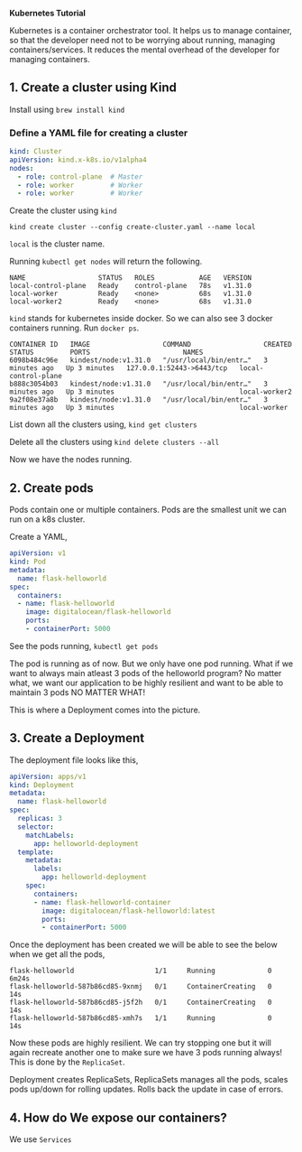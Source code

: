 **Kubernetes Tutorial**

Kubernetes is a container orchestrator tool. It helps us
to manage container, so that the developer need not to be worrying about
running, managing containers/services. It reduces the mental overhead of 
the developer for managing containers.


## 1. Create a cluster using Kind

Install using
```brew install kind```

### Define a YAML file for creating a cluster

```yaml
kind: Cluster
apiVersion: kind.x-k8s.io/v1alpha4
nodes:
  - role: control-plane  # Master
  - role: worker         # Worker
  - role: worker         # Worker

```
Create the cluster using ```kind```
```
kind create cluster --config create-cluster.yaml --name local
```
```local``` is the cluster name.

Running ```kubectl get nodes``` will return the following.
```
NAME                  STATUS   ROLES           AGE   VERSION
local-control-plane   Ready    control-plane   78s   v1.31.0
local-worker          Ready    <none>          68s   v1.31.0
local-worker2         Ready    <none>          68s   v1.31.0
```

```kind``` stands for kubernetes inside docker. So we can also see 3 docker containers running. Run ```docker ps```.

```
CONTAINER ID   IMAGE                  COMMAND                  CREATED         STATUS         PORTS                       NAMES
6098b484c96e   kindest/node:v1.31.0   "/usr/local/bin/entr…"   3 minutes ago   Up 3 minutes   127.0.0.1:52443->6443/tcp   local-control-plane
b888c3054b03   kindest/node:v1.31.0   "/usr/local/bin/entr…"   3 minutes ago   Up 3 minutes                               local-worker2
9a2f08e37a8b   kindest/node:v1.31.0   "/usr/local/bin/entr…"   3 minutes ago   Up 3 minutes                               local-worker
```

List down all the clusters using, ```kind get clusters```

Delete all the clusters using 
```kind delete clusters --all```


Now we have the nodes running.

## 2. Create pods

Pods contain one or multiple containers. Pods are the smallest unit we can run on a k8s cluster.

Create a YAML,
```yaml
apiVersion: v1
kind: Pod
metadata:
  name: flask-helloworld
spec:
  containers:
  - name: flask-helloworld
    image: digitalocean/flask-helloworld
    ports:
    - containerPort: 5000
```

See the pods running,
```kubectl get pods```

The pod is running as of now. But we only have one pod running. What if we want to always main atleast 3 pods of the helloworld program? No matter what, we want our application to be highly resilient and want to be able to maintain 3 pods NO MATTER WHAT!

This is where a Deployment comes into the picture.

## 3. Create a Deployment

The deployment file looks like this,
```yaml
apiVersion: apps/v1
kind: Deployment
metadata:
  name: flask-helloworld
spec:
  replicas: 3
  selector:
    matchLabels:
      app: helloworld-deployment
  template:
    metadata:
      labels:
        app: helloworld-deployment
    spec:
      containers:
      - name: flask-helloworld-container
        image: digitalocean/flask-helloworld:latest
        ports:
        - containerPort: 5000
```

Once the deployment has been created we will be able to see the below when we get all the pods,
```NAME                                READY   STATUS              RESTARTS   AGE
flask-helloworld                    1/1     Running             0          6m24s
flask-helloworld-587b86cd85-9xnmj   0/1     ContainerCreating   0          14s
flask-helloworld-587b86cd85-j5f2h   0/1     ContainerCreating   0          14s
flask-helloworld-587b86cd85-xmh7s   1/1     Running             0          14s
```

Now these pods are highly resilient. We can try stopping one but it will again recreate another one to make sure we have 3 pods running always! This is done by the ```ReplicaSet```.

Deployment creates ReplicaSets, ReplicaSets manages all the pods, scales pods up/down for rolling updates. Rolls back the update in case of errors.

## 4. How do We expose our containers?

We use ```Services```
